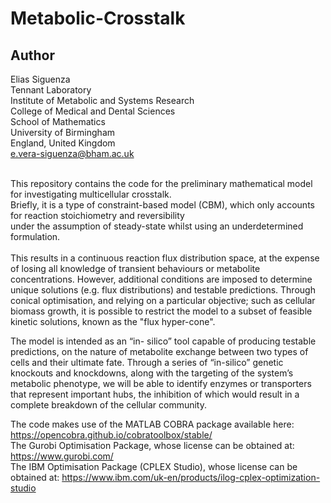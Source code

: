 # Metabolic-Crosstalk <br>
## Author <br>
Elias Siguenza <br>
Tennant Laboratory <br>
Institute of Metabolic and Systems Research <br>
College of Medical and Dental Sciences <br>
School of Mathematics <br>
University of Birmingham <br>
England, United Kingdom <br>
e.vera-siguenza@bham.ac.uk <br>
<br>

This repository contains the code for the preliminary mathematical model for investigating multicellular crosstalk. <br>
Briefly, it is a type of constraint-based model (CBM), which only accounts for reaction stoichiometry and reversibility <br>
under the assumption of steady-state whilst using an underdetermined formulation. <br>
<br>
This results in a continuous reaction flux distribution space, at the expense of losing all knowledge of transient behaviours or metabolite concentrations. However, additional conditions are imposed to determine unique solutions (e.g. flux distributions) and testable predictions. Through conical optimisation, and relying on a particular objective; such as cellular biomass growth, it is possible to restrict the model to a subset of feasible kinetic solutions, known as the "flux hyper-cone". <br>

The model is intended as an “in- silico” tool capable of producing testable predictions, on the nature of metabolite exchange between two types of cells and their ultimate fate. Through a series of “in-silico” genetic knockouts and knockdowns, along with the targeting of the system’s metabolic phenotype, we will be able to identify enzymes or transporters that represent important hubs, the inhibition of which would result in a complete breakdown of the cellular community. <br>

The code makes use of the MATLAB COBRA package available here: https://opencobra.github.io/cobratoolbox/stable/ <br>
The Gurobi Optimisation Package, whose license can be obtained at: https://www.gurobi.com/ <br>
The IBM Optimisation Package (CPLEX Studio), whose license can be obtained at: https://www.ibm.com/uk-en/products/ilog-cplex-optimization-studio <br>

